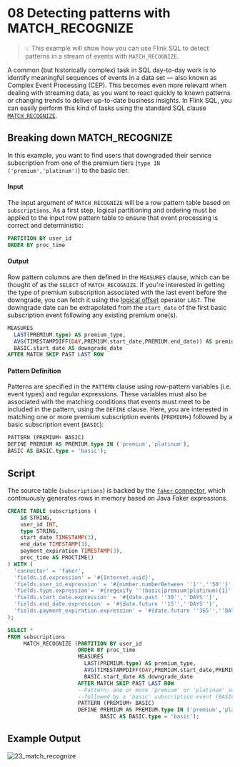 # 08 Detecting patterns with MATCH_RECOGNIZE

> :bulb: This example will show how you can use Flink SQL to detect patterns in a stream of events with `MATCH_RECOGNIZE`.

A common (but historically complex) task in SQL day-to-day work is to identify meaningful sequences of events in a data set — also known as Complex Event Processing (CEP). This becomes even more relevant when dealing with streaming data, as you want to react quickly to known patterns or changing trends to deliver up-to-date business insights. In Flink SQL, you can easily perform this kind of tasks using the standard SQL clause [`MATCH_RECOGNIZE`](https://ci.apache.org/projects/flink/flink-docs-stable/dev/table/streaming/match_recognize.html).

## Breaking down MATCH_RECOGNIZE

In this example, you want to find users that downgraded their service subscription from one of the premium tiers (`type IN ('premium','platinum')`) to the basic tier. 

#### Input

The input argument of `MATCH_RECOGNIZE` will be a row pattern table based on `subscriptions`. As a first step, logical partitioning and ordering must be applied to the input row pattern table to ensure that event processing is correct and deterministic:

```sql
PARTITION BY user_id 
ORDER BY proc_time
```

#### Output

Row pattern columns are then defined in the `MEASURES` clause, which can be thought of as the `SELECT` of `MATCH_RECOGNIZE`. If you're interested in getting the type of premium subscription associated with the last event before the downgrade, you can fetch it using the [logical offset](https://ci.apache.org/projects/flink/flink-docs-stable/dev/table/streaming/match_recognize.html#logical-offsets) operator `LAST`. The downgrade date can be extrapolated from the `start_date` of the first basic subscription event following any existing premium one(s).

```sql
MEASURES
  LAST(PREMIUM.type) AS premium_type,
  AVG(TIMESTAMPDIFF(DAY,PREMIUM.start_date,PREMIUM.end_date)) AS premium_avg_duration,
  BASIC.start_date AS downgrade_date
AFTER MATCH SKIP PAST LAST ROW
```

#### Pattern Definition

Patterns are specified in the `PATTERN` clause using row-pattern variables (i.e. event types) and regular expressions. These variables must also be associated with the matching conditions that events must meet to be included in the pattern, using the `DEFINE` clause. Here, you are interested in matching one or more premium subscription events (`PREMIUM+`) followed by a basic subscription event (`BASIC`):

```sql
PATTERN (PREMIUM+ BASIC)
DEFINE PREMIUM AS PREMIUM.type IN ('premium','platinum'),
BASIC AS BASIC.type = 'basic');
```

## Script

The source table (`subscriptions`) is backed by the [`faker` connector](https://flink-packages.org/packages/flink-faker), which continuously generates rows in memory based on Java Faker expressions.

```sql
CREATE TABLE subscriptions ( 
    id STRING,
    user_id INT,
    type STRING,
    start_date TIMESTAMP(3),
    end_date TIMESTAMP(3),
    payment_expiration TIMESTAMP(3),
    proc_time AS PROCTIME()
) WITH (
  'connector' = 'faker',
  'fields.id.expression' = '#{Internet.uuid}', 
  'fields.user_id.expression' = '#{number.numberBetween ''1'',''50''}',
  'fields.type.expression'= '#{regexify ''(basic|premium|platinum){1}''}',
  'fields.start_date.expression' = '#{date.past ''30'',''DAYS''}',
  'fields.end_date.expression' = '#{date.future ''15'',''DAYS''}',
  'fields.payment_expiration.expression' = '#{date.future ''365'',''DAYS''}'
);

SELECT * 
FROM subscriptions
     MATCH_RECOGNIZE (PARTITION BY user_id 
                      ORDER BY proc_time
                      MEASURES
                        LAST(PREMIUM.type) AS premium_type,
                        AVG(TIMESTAMPDIFF(DAY,PREMIUM.start_date,PREMIUM.end_date)) AS premium_avg_duration,
                        BASIC.start_date AS downgrade_date
                      AFTER MATCH SKIP PAST LAST ROW
                      --Pattern: one or more 'premium' or 'platinum' subscription events (PREMIUM)
                      --followed by a 'basic' subscription event (BASIC) for the same `user_id`
                      PATTERN (PREMIUM+ BASIC)
                      DEFINE PREMIUM AS PREMIUM.type IN ('premium','platinum'),
                             BASIC AS BASIC.type = 'basic');
```

## Example Output

![23_match_recognize](https://user-images.githubusercontent.com/2392216/108039085-ee665f80-703b-11eb-93f9-f8e3b684f315.png)
